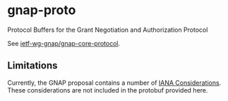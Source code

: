 # gnap-proto

Protocol Buffers for the Grant Negotiation and Authorization Protocol

See [ietf-wg-gnap/gnap-core-protocol](https:///github.com/ietf-wg-gnap/gnap-core-protocol).

## Limitations

Currently, the GNAP proposal contains a number of [IANA Considerations](https://github.com/ietf-wg-gnap/gnap-core-protocol/blob/main/draft-ietf-gnap-core-protocol.md#IANA). These considerations are not included in the protobuf provided here.
